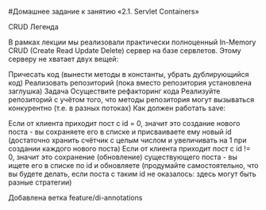 #Домашнее задание к занятию «2.1. Servlet Containers»

CRUD
Легенда

В рамках лекции мы реализовали практически полноценный In-Memory CRUD (Create Read Update Delete) сервер на базе сервлетов. Этому серверу не хватает двух вещей:

Причесать код (вынести методы в константы, убрать дублирующийся код)
Реализовать репозиторий (пока вместо репозитория установлена заглушка)
Задача
Осуществите рефакторинг кода
Реализуйте репозиторий с учётом того, что методы репозитория могут вызываться конкурентно (т.е. в разных потоках)
Как должен работать save:

Если от клиента приходит пост с id = 0, значит это создание нового поста - вы сохраняете его в списке и присваиваете ему новый id (достаточно хранить счётчик с целым числом и увеличивать на 1 при создании каждого нового поста)
Если от клиента приходит пост с id != 0, значит это сохранение (обновление) существующего поста - вы ищете его в списке по id и обновляете (продумайте самостоятельно, что вы будете делать, если поста с таким id не оказалось: здесь могут быть разные стратегии)


Добавлена ветка feature/di-annotations
